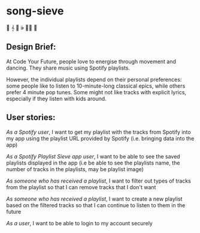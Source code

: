 # song-sieve

🎵 𝄞 🎸 𝄫 🎷🎶 🎻

## Design Brief:

At Code Your Future, people love to energise through movement and dancing. They share music using Spotify playlists.

However, the individual playlists depend on their personal preferences: some people like to listen to 10-minute-long classical epics, while others prefer 4 minute pop tunes. Some might not like tracks with explicit lyrics, especially if they listen with kids around.

## User stories:

_As a Spotify user_, I want to get my playlist with the tracks from Spotify into my app using the playlist URL provided by Spotify (i.e. bringing data into the app)

_As a Spotify Playlist Sieve app user_, I want to be able to see the saved playlists displayed in the app (i.e be able to see the playlists name, the number of tracks in the playlists, may be playlist image)

_As someone who has received a playlist_, I want to filter out types of tracks from the playlist so that I can remove tracks that I don't want

_As someone who has received a playlist_, I want to create a new playlist based on the filtered tracks so that I can continue to listen to them in the future

_As a user_, I want to be able to login to my account securely
